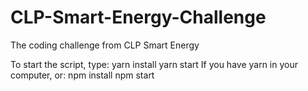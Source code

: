 # CLP-Smart-Energy-Challenge
The coding challenge from CLP Smart Energy

To start the script, type:
yarn install
yarn start
If you have yarn in your computer, or:
npm install
npm start